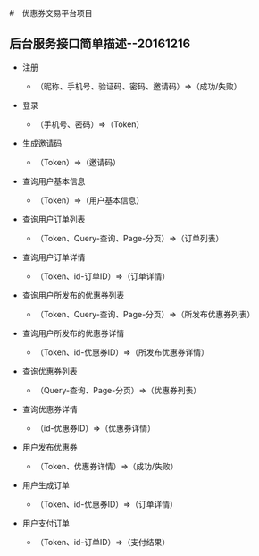 #　优惠券交易平台项目

##  后台服务接口简单描述--20161216
- 注册
  - （昵称、手机号、验证码、密码、邀请码）=>（成功/失败）

- 登录
  - （手机号、密码）=>（Token）

- 生成邀请码
  - （Token）=>（邀请码）

- 查询用户基本信息
  - （Token）=>（用户基本信息）

- 查询用户订单列表
  - （Token、Query-查询、Page-分页）=>（订单列表）

- 查询用户订单详情
  - （Token、id-订单ID）=>（订单详情）

- 查询用户所发布的优惠券列表
  - （Token、Query-查询、Page-分页）=>（所发布优惠券列表）

- 查询用户所发布的优惠券详情
  - （Token、id-优惠券ID）=>（所发布优惠券详情）

- 查询优惠券列表
  - （Query-查询、Page-分页）=>（优惠券列表）

- 查询优惠券详情
  - （id-优惠券ID）=>（优惠券详情）

- 用户发布优惠券
  - （Token、优惠券详情）=>（成功/失败）

- 用户生成订单
  - （Token、id-优惠券ID）=>（订单详情）

- 用户支付订单
  - （Token、id-订单ID）=>（支付结果）

